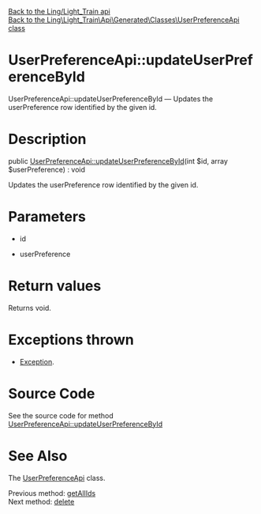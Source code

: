 [Back to the Ling/Light_Train api](https://github.com/lingtalfi/Light_Train/blob/master/doc/api/Ling/Light_Train.md)<br>
[Back to the Ling\Light_Train\Api\Generated\Classes\UserPreferenceApi class](https://github.com/lingtalfi/Light_Train/blob/master/doc/api/Ling/Light_Train/Api/Generated/Classes/UserPreferenceApi.md)


UserPreferenceApi::updateUserPreferenceById
================



UserPreferenceApi::updateUserPreferenceById — Updates the userPreference row identified by the given id.




Description
================


public [UserPreferenceApi::updateUserPreferenceById](https://github.com/lingtalfi/Light_Train/blob/master/doc/api/Ling/Light_Train/Api/Generated/Classes/UserPreferenceApi/updateUserPreferenceById.md)(int $id, array $userPreference) : void




Updates the userPreference row identified by the given id.




Parameters
================


- id

    

- userPreference

    


Return values
================

Returns void.


Exceptions thrown
================

- [Exception](http://php.net/manual/en/class.exception.php).&nbsp;







Source Code
===========
See the source code for method [UserPreferenceApi::updateUserPreferenceById](https://github.com/lingtalfi/Light_Train/blob/master/Api/Generated/Classes/UserPreferenceApi.php#L250-L256)


See Also
================

The [UserPreferenceApi](https://github.com/lingtalfi/Light_Train/blob/master/doc/api/Ling/Light_Train/Api/Generated/Classes/UserPreferenceApi.md) class.

Previous method: [getAllIds](https://github.com/lingtalfi/Light_Train/blob/master/doc/api/Ling/Light_Train/Api/Generated/Classes/UserPreferenceApi/getAllIds.md)<br>Next method: [delete](https://github.com/lingtalfi/Light_Train/blob/master/doc/api/Ling/Light_Train/Api/Generated/Classes/UserPreferenceApi/delete.md)<br>

